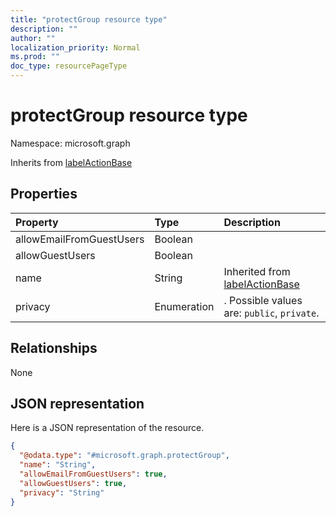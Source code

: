 ```yaml
---
title: "protectGroup resource type"
description: ""
author: ""
localization_priority: Normal
ms.prod: ""
doc_type: resourcePageType
---
```


# protectGroup resource type


Namespace: microsoft.graph




Inherits from [labelActionBase](../resources/labelactionbase.md)

## Properties
|Property|Type|Description|
|:---|:---|:---|
|allowEmailFromGuestUsers|Boolean||
|allowGuestUsers|Boolean||
|name|String| Inherited from [labelActionBase](../resources/labelactionbase.md)|
|privacy|Enumeration|. Possible values are: `public`, `private`.|

## Relationships
None

## JSON representation
Here is a JSON representation of the resource.
<!-- {
  "blockType": "resource",
  "@odata.type": "microsoft.graph.protectGroup"
}
-->
``` json
{
  "@odata.type": "#microsoft.graph.protectGroup",
  "name": "String",
  "allowEmailFromGuestUsers": true,
  "allowGuestUsers": true,
  "privacy": "String"
}
```

